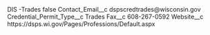 <?xml version="1.0" encoding="UTF-8"?>
<CustomMetadata xmlns="http://soap.sforce.com/2006/04/metadata" xmlns:xsi="http://www.w3.org/2001/XMLSchema-instance" xmlns:xsd="http://www.w3.org/2001/XMLSchema">
    <label>DIS -Trades</label>
    <protected>false</protected>
    <values>
        <field>Contact_Email__c</field>
        <value xsi:type="xsd:string">dspscredtrades@wisconsin.gov</value>
    </values>
    <values>
        <field>Credential_Permit_Type__c</field>
        <value xsi:type="xsd:string">Trades</value>
    </values>
    <values>
        <field>Fax__c</field>
        <value xsi:type="xsd:string">608-267-0592</value>
    </values>
    <values>
        <field>Website__c</field>
        <value xsi:type="xsd:string">https://dsps.wi.gov/Pages/Professions/Default.aspx</value>
    </values>
</CustomMetadata>
